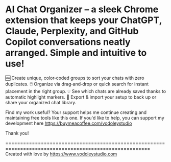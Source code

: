AI Chat Organizer – a sleek Chrome extension that keeps your ChatGPT, Claude, Perplexity, 
and GitHub Copilot conversations neatly arranged. Simple and intuitive to use!
=======================================================================================================
🆕 Create unique, color‑coded groups to sort your chats with zero duplicates.
🖱️ Organize via drag‑and‑drop or quick search for instant placement in the right group.
💡 See which chats are already saved thanks to automatic highlight markers.
💾 Export & import your setup to back up or share your organized chat library.

Find my work useful? Your support helps me continue creating and maintaining free tools like this one. 
If you'd like to help, you can support my development here https://buymeacoffee.com/vodoleystudio

Thank you!

=======================================================================================================
Created with love by https://www.vodoleystudio.com
